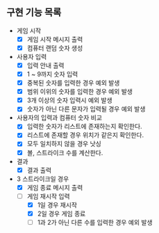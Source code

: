 ## 구현 기능 목록

- 게임 시작
  - [x] 게임 시작 메시지 출력 
  - [x] 컴퓨터 랜덤 숫자 생성 
- 사용자 입력
  - [x] 입력 안내 출력
  - [x] 1 ~ 9까지 숫자 입력
  - [x] 중복된 숫자를 입력한 경우 예외 발생 
  - [x] 범위 이위의 숫자를 입력한 경우 예외 발생
  - [x] 3개 이상의 숫자 입력시 예외 발생
  - [x] 숫자가 아닌 다른 문자가 입력될 경우 예외 발생
- 사용자의 입력과 컴퓨터 숫자 비교 
  - [x] 입력한 숫자가 리스트에 존재하는지 확인한다. 
  - [x] 리스트에 존재할 경우 위치가 같은지 확인한다. 
  - [x] 모두 일치하지 않을 경우 낫싱
  - [x] 볼, 스트라이크 수를 계산한다.
- 결과
  - [x] 결과 출력
- 3 스트라이크일 경우
  - [x] 게임 종료 메시지 출력
  - [ ] 게임 재시작 입력 
    - [x] 1일 경우 재시작 
    - [x] 2일 경우 게임 종료
    - [ ] 1과 2가 아닌 다른 수를 입력한 경우 예외 발생